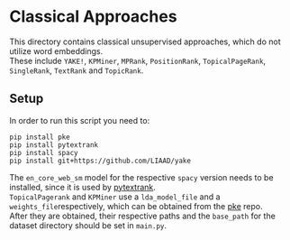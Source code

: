 # Classical Approaches

This directory contains classical unsupervised approaches, which do not utilize word embeddings.  
These include `YAKE!`, `KPMiner`, `MPRank`, `PositionRank`, `TopicalPageRank`, `SingleRank`, `TextRank` and `TopicRank`.  

## Setup
In order to run this script you need to:
```
pip install pke
pip install pytextrank
pip install spacy
pip install git+https://github.com/LIAAD/yake
```
The `en_core_web_sm` model for the respective `spacy` version needs to be installed, since it is used by [pytextrank](https://github.com/DerwenAI/pytextrank).  
`TopicalPagerank` and `KPMiner` use a `lda_model_file` and a `weights_file`respectively, which can be obtained from the [pke](https://github.com/boudinfl/pke) repo.  
After they are obtained, their respective paths and the `base_path` for the dataset directory should be set in `main.py`.  
